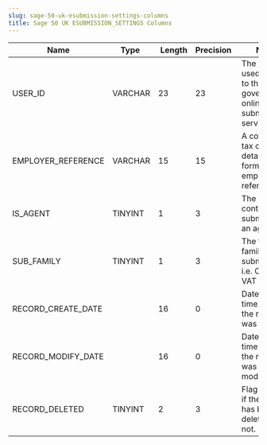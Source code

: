 ```yaml
---
slug: sage-50-uk-esubmission-settings-columns
title: Sage 50 UK ESUBMISSION_SETTINGS Columns
---
```

| Name | Type  |  Length | Precision  |  Notes  | Example |
| --- | --- | --- | --- | --- | --- |
| USER_ID | VARCHAR | 23 | 23 | The user ID used to logon to the government's online submission service. |  |
| EMPLOYER_REFERENCE | VARCHAR | 15 | 15 | A company's tax office details, forming an employer's reference. |    / |
| IS_AGENT | TINYINT | 1 | 3 | The contractor is submitting as an agent | 0 |
| SUB_FAMILY | TINYINT | 1 | 3 | The type (or family) of the submission.  i.e. CIS or VAT | 0 |
| RECORD_CREATE_DATE |  | 16 | 0 | Date and time when the record was created. | 27/04/2010 17:16:58 |
| RECORD_MODIFY_DATE |  | 16 | 0 | Date and time when the record was modified. | 04/08/2017 14:18:54 |
| RECORD_DELETED | TINYINT | 2 | 3 | Flag denoting if the record has been deleted or not. | 0 |
